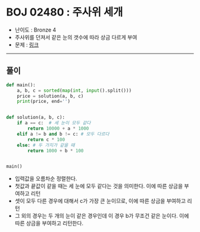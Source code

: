 # BOJ 02480 : 주사위 세개
- 난이도 : Bronze 4
- 주사위를 던져서 같은 눈의 갯수에 따라 상금 다르게 부여
- 문제 : [링크](https://www.acmicpc.net/problem/2480)

---  

## 풀이
```python
def main():
    a, b, c = sorted(map(int, input().split()))
    price = solution(a, b, c)
    print(price, end='')


def solution(a, b, c):
    if a == c:  # 세 눈이 모두 같다
        return 10000 + a * 1000
    elif a != b and b != c: # 모두 다르다
        return c * 100
    else: # 두 가지가 같을 때
        return 1000 + b * 100


main()
```
- 입력값을 오름차순 정렬한다.
- 첫값과 끝값이 같을 때는 세 눈에 모두 같다는 것을 의미한다. 이에 따른 상금을 부여하고 리턴
- 셋이 모두 다른 경우에 대해서 c가 가장 큰 눈이므로, 이에 따른 상금을 부여하고 리턴
- 그 외의 경우는 두 개의 눈이 같은 경우인데 이 경우 b가 무조건 같은 눈이다. 이에 따른 상금을 부여하고 리턴한다.
